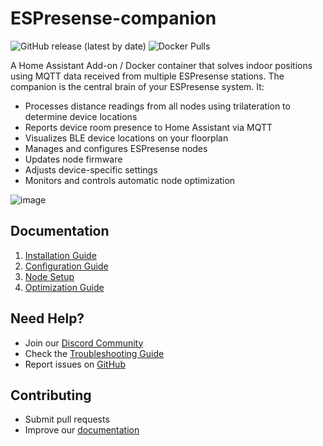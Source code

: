 # ESPresense-companion
![GitHub release (latest by date)](https://img.shields.io/github/v/release/ESPresense/ESPresense-companion)
![Docker Pulls](https://badgen.net/docker/pulls/espresense/espresense-companion)

A Home Assistant Add-on / Docker container that solves indoor positions using MQTT data received from multiple ESPresense stations. The companion is the central brain of your ESPresense system. It:
- Processes distance readings from all nodes using trilateration to determine device locations
- Reports device room presence to Home Assistant via MQTT
- Visualizes BLE device locations on your floorplan
- Manages and configures ESPresense nodes
- Updates node firmware
- Adjusts device-specific settings
- Monitors and controls automatic node optimization

![image](https://user-images.githubusercontent.com/1491145/208942192-d8716e50-c822-48a7-a6d3-46b53ab9373e.png)

## Documentation
1. [Installation Guide](https://espresense.com/companion/installation)
2. [Configuration Guide](https://espresense.com/companion/configuration)
3. [Node Setup](https://espresense.com/companion/configuration#node-placement)
4. [Optimization Guide](https://espresense.com/companion/optimization)

## Need Help?
- Join our [Discord Community](https://discord.gg/jbqmn7V6n6)
- Check the [Troubleshooting Guide](https://espresense.com/companion/troubleshooting)
- Report issues on [GitHub](https://github.com/ESPresense/ESPresense-companion/issues)

## Contributing
- Submit pull requests
- Improve our [documentation](https://espresense.com)
